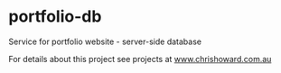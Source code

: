 # portfolio-db
Service for portfolio website - server-side database

For details about this project see projects at www.chrishoward.com.au
